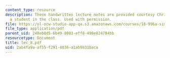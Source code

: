 ```yaml
---
content_type: resource
description: These handwritten lecture notes are provided courtesy Christina Goddard,
  a student in the class. Used with permission.
file: https://ol-ocw-studio-app-qa.s3.amazonaws.com/courses/18-996a-simplicity-theory-spring-2004/2ab4fa9aaf55f2914036a1ab9831baca_lec_8.pdf
file_type: application/pdf
parent_uid: 240eb8d5-6b49-8083-eff8-498e824784bb
resourcetype: Document
title: lec_8.pdf
uid: 2ab4fa9a-af55-f291-4036-a1ab9831baca
---
```

